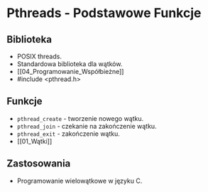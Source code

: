 # Pthreads - Podstawowe Funkcje

## Biblioteka
- POSIX threads.
- Standardowa biblioteka dla wątków.
- [[04_Programowanie_Współbieżne]]
- #include <pthread.h>

## Funkcje
- `pthread_create` - tworzenie nowego wątku.
- `pthread_join` - czekanie na zakończenie wątku.
- `pthread_exit` - zakończenie wątku.
- [[01_Wątki]]

## Zastosowania
- Programowanie wielowątkowe w języku C.
